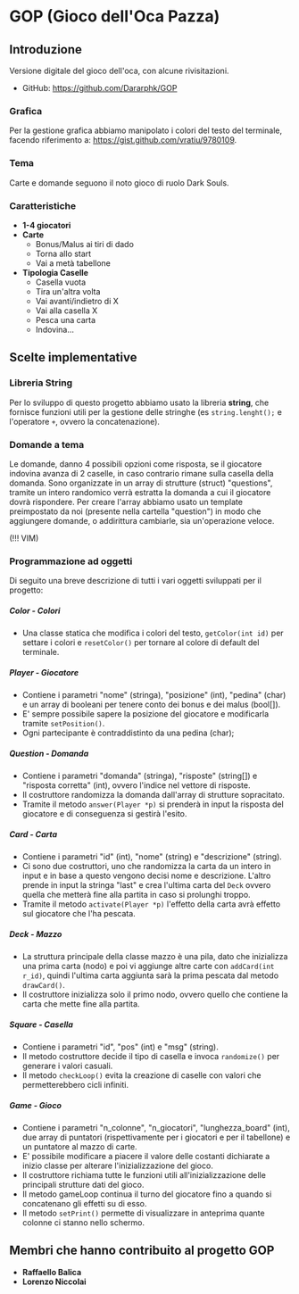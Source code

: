 # GOP (Gioco dell'Oca Pazza)

## Introduzione

Versione digitale del gioco dell'oca, con alcune rivisitazioni.

* GitHub: https://github.com/Dararphk/GOP

### Grafica

Per la gestione grafica abbiamo manipolato i colori del testo del terminale, facendo riferimento a: https://gist.github.com/vratiu/9780109.

### Tema

Carte e domande seguono il noto gioco di ruolo Dark Souls.

### Caratteristiche

* **1-4 giocatori**
* **Carte**
    * Bonus/Malus ai tiri di dado
    * Torna allo start
    * Vai a metà tabellone
* **Tipologia Caselle**
	* Casella vuota
    * Tira un'altra volta
    * Vai avanti/indietro di X
    * Vai alla casella X
    * Pesca una carta
    * Indovina...

## Scelte implementative

### Libreria String

Per lo sviluppo di questo progetto abbiamo usato la libreria **string**, che fornisce funzioni utili per la gestione delle stringhe (es `string.lenght();` e l'operatore `+`, ovvero la concatenazione).

### Domande a tema

Le domande, danno 4 possibili opzioni come risposta, se il giocatore indovina avanza di 2 caselle, in caso contrario rimane sulla casella della domanda.
Sono organizzate in un array di strutture (struct) "questions", tramite un intero randomico verrà estratta la domanda a cui il giocatore dovrà rispondere.
Per creare l'array abbiamo usato un template preimpostato da noi (presente nella cartella "question") in modo che aggiungere domande, o addirittura cambiarle, sia un'operazione veloce.

(!!! VIM)

### Programmazione ad oggetti

Di seguito una breve descrizione di tutti i vari oggetti sviluppati per il progetto:

##### Color - **Colori**
* Una classe statica che modifica i colori del testo, `getColor(int id)` per settare i colori e `resetColor()` per tornare al colore di default del terminale.

##### Player - **Giocatore**
* Contiene i parametri "nome" (stringa), "posizione" (int), "pedina" (char) e un array di booleani per tenere conto dei bonus e dei malus (bool[]).
* E' sempre possibile sapere la posizione del giocatore e modificarla tramite `setPosition()`.
* Ogni partecipante è contraddistinto da una pedina (char);

##### Question - **Domanda**
* Contiene i parametri "domanda" (stringa), "risposte" (string[]) e "risposta corretta" (int), ovvero l'indice nel vettore di risposte.
* Il costruttore randomizza la domanda dall'array di strutture sopracitato.
* Tramite il metodo `answer(Player *p)` si prenderà in input la risposta del giocatore e di conseguenza si gestirà l'esito.

##### Card - **Carta**
* Contiene i parametri "id" (int), "nome" (string) e "descrizione" (string).
* Ci sono due costruttori, uno che randomizza la carta da un intero in input e in base a questo vengono decisi nome e descrizione. L'altro prende in input la stringa "last" e crea l'ultima carta del `Deck` ovvero quella che metterà fine alla partita in caso si prolunghi troppo.
* Tramite il metodo `activate(Player *p)` l'effetto della carta avrà effetto sul giocatore che l'ha pescata.

##### Deck - **Mazzo**
* La struttura principale della classe mazzo è una pila, dato che inizializza una prima carta (nodo) e poi vi aggiunge altre carte con `addCard(int r_id)`, quindi l'ultima carta aggiunta sarà la prima pescata dal metodo `drawCard()`.
* Il costruttore inizializza solo il primo nodo, ovvero quello che contiene la carta che mette fine alla partita.

##### Square - **Casella**
* Contiene i parametri "id", "pos" (int) e "msg" (string).
* Il metodo costruttore decide il tipo di casella e invoca `randomize()` per generare i valori casuali.
* Il metodo `checkLoop()` evita la creazione di caselle con valori che permetterebbero cicli infiniti.


##### Game - **Gioco**
* Contiene i parametri "n_colonne", "n_giocatori", "lunghezza_board" (int), due array di puntatori (rispettivamente per i giocatori e per il tabellone) e un puntatore al mazzo di carte.
* E' possibile modificare a piacere il valore delle costanti dichiarate a inizio classe per alterare l'inizializzazione del gioco.
* Il costruttore richiama tutte le funzioni utili all'inizializzazione delle principali strutture dati del gioco.
* Il metodo gameLoop continua il turno del giocatore fino a quando si concatenano gli effetti su di esso.
* Il metodo `setPrint()` permette di visualizzare in anteprima quante colonne ci stanno nello schermo.

## Membri che hanno contribuito al progetto GOP

* **Raffaello Balica**
* **Lorenzo Niccolai**
